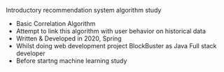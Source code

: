 Introductory recommendation system algorithm study
- Basic Correlation Algorithm
- Attempt to link this algorithm with user behavior on historical data
- Written & Developed in 2020, Spring
- Whilst doing web development project BlockBuster as Java Full stack developer
- Before startng machine learning study
